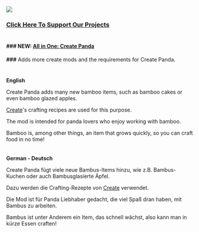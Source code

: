 ### [![](https://i.imgur.com/WJWoyAZ.png)](https://t.ly/8QGsF)

### **[Click Here To Support Our Projects](https://t.ly/8QGsF)**
# 
#### **\### NEW: [All in One: Create Panda](https://www.curseforge.com/minecraft/modpacks/all-in-one-create-panda)**

**###** Adds more create mods and the requirements for Create Panda.
#
**English**

Create Panda adds many new bamboo items, such as bamboo cakes or even bamboo glazed apples.

[Create](https://modrinth.com/mod/create)'s crafting recipes are used for this purpose.

The mod is intended for panda lovers who enjoy working with bamboo.

Bamboo is, among other things, an item that grows quickly, so you can craft food in no time!
\
\
\
**German - Deutsch**

Create Panda fügt viele neue Bambus-Items hinzu, wie z.B. Bambus-Kuchen oder auch Bambusglasierte Äpfel.

Dazu werden die Crafting-Rezepte von [Create](https://modrinth.com/mod/create) verwendet.

Die Mod ist für Panda Liebhaber gedacht, die viel Spaß dran haben, mit Bambus zu arbeiten.

Bambus ist unter Anderem ein Item, das schnell wächst, also kann man in kürze Essen craften!